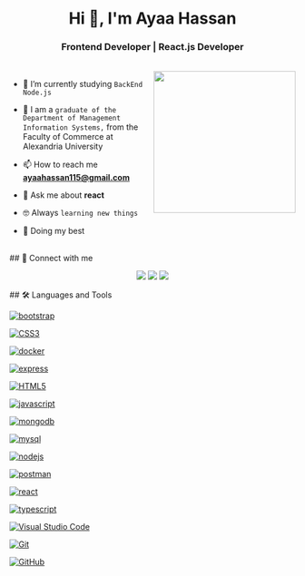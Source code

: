 <h1 align="center">Hi 👋, I'm Ayaa Hassan</h1>
<h3 align="center">Frontend Developer | React.js Developer</h3>

<br>
<img align="right" src="https://user-images.githubusercontent.com/63050133/156676671-d5b2e362-97d4-4404-9447-dd71ddfea82f.gif" width = 250px/>


- 🌱 I’m currently studying `BackEnd Node.js`
- :school: I am a ` graduate of the Department of Management Information Systems, ` from the Faculty of Commerce at Alexandria University

- 📫 How to reach me **ayaahassan115@gmail.com**
- 💬 Ask me about **react**
- :nerd_face: Always `learning new things`
- 🐼 Doing my best 

<br>
## 📩 Connect with me
<p align="center">
<a href="mailto:ayaahassan115@gmail.com" title="Gmail"><img src="https://img.shields.io/badge/Gmail-%23000?style=social&logo=Gmail&logoColor=%23EA4335"/></a>  
<a href="https://www.facebook.com/profile.php?id=100077015920873" title="Facebook"><img src="https://img.shields.io/badge/Facebook-%23000?style=social&logo=Facebook&logoColor=%230866FF"/></a>
<a href="https://www.linkedin.com/in/ayaa-hassan/" title="LinkedIn"><img src="https://img.shields.io/badge/linked%20in-%23000?style=social&logo=LinkedIn&logoColor=%230A66C2"/></a>  
</p>
## 🛠 Languages and Tools
<br>
<p align="center">

  
<a href="https://getbootstrap.com" title="Bootstrap"> <img src="https://img.shields.io/badge/Bootstrap-%23fff?style=social&logo=bootstrap&logoColor=%237952B3" alt="bootstrap"  /> </a>
            
            
<a href="https://www.w3.org/Style/CSS/" title="CSS3"><img src="https://img.shields.io/badge/CSS3-%23000?style=social&logo=css3&logoColor=%231572B6" alt="CSS3"></a>
            
<a href="https://www.docker.com/" title="Docker"> <img
            src="https://img.shields.io/badge/Docker-%23fff?style=social&logo=docker&logoColor=%232496ED"
            alt="docker"  /> </a> 
            
<a href="https://expressjs.com" title="Express"> <img
            src="https://img.shields.io/badge/Express-%23fff?style=social&logo=express&logoColor=%23000000"
            alt="express"  /> </a> 
            
 
           
 <a href="https://www.w3.org/TR/html5/" title="HTML5"><img src="https://img.shields.io/badge/HTML5-%23000?style=social&logo=html5&logoColor=%23E34F26" alt="HTML5"></a> 
 
 <a href="https://developer.mozilla.org/en-US/docs/Web/JavaScript"
        title="JavaScript"> <img
            src="https://img.shields.io/badge/JavaScript-%23fff?style=social&logo=JavaScript&logoColor=%23F7DF1E"
            alt="javascript"  /> </a> 
            
<a href="https://www.mongodb.com/" title="Mongodb"> <img
            src="https://img.shields.io/badge/MongoDB-%23000?style=social&logo=mongodb&logoColor=%2347A248"
            alt="mongodb"  /> </a>
            
 <a href="https://www.mysql.com/" title="MySQL"> <img 
            src="https://img.shields.io/badge/MySQL-%23000?style=social&logo=MySQL&logoColor=%234479A1"
            alt="mysql"  /> </a>
            
            
 <a href="https://nodejs.org" title="NodeJS"> <img
            src="https://img.shields.io/badge/Node%20JS-%23000?style=social&logo=Node.js&logoColor=%23339933"
            alt="nodejs" /> </a> 
            
<a href="https://postman.com" title="Postman"> 
        <img src="https://img.shields.io/badge/postman-%23000?style=social&logo=postman&logoColor=%23FF6C37" alt="postman"  /> </a>
            
 <a href="https://reactjs.org/" title="React"> <img
            src="https://img.shields.io/badge/React-%23000?style=social&logo=react&logoColor=%2361DAFB"
            alt="react"  /> </a>
        
 <a href="https://www.typescriptlang.org/" title="Type Script"> <img
            src="https://img.shields.io/badge/TypeScript-%23000?style=social&logo=typescript&logoColor=%233178C6"
            alt="typescript" /> </a>  
      
      
 <a href="https://code.visualstudio.com/" title="Visual Studio Code"><img src="https://img.shields.io/badge/Visual%20Studio%20Code-%23000?style=social&logo=Visual%20Studio%20Code&logoColor=%23007ACC" alt="Visual Studio Code"></a>
 
 <a href="https://git-scm.com/" title="Git"><img src="https://img.shields.io/badge/git-%23000?style=social&logo=git&logoColor=%23F05032" alt="Git"></a>
 
<a href="https://github.com/" title="GitHub"><img src="https://img.shields.io/badge/GitHub-%23000?style=social&logo=GitHub&logoColor=%23181717" alt="GitHub"></a>     
            
            
            
            
            
 </p>
